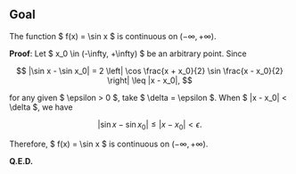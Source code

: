 ## Goal

The function $ f(x) = \sin x $ is continuous on $(-\infty, +\infty)$.

**Proof**: Let $ x_0 \in (-\infty, +\infty) $ be an arbitrary point. Since

$$
|\sin x - \sin x_0| = 2 \left| \cos \frac{x + x_0}{2} \sin \frac{x - x_0}{2} \right| \leq |x - x_0|,
$$

for any given $ \epsilon > 0 $, take $ \delta = \epsilon $. When $ |x - x_0| < \delta $, we have

$$
|\sin x - \sin x_0| \leq |x - x_0| < \epsilon.
$$

Therefore, $ f(x) = \sin x $ is continuous on $(-\infty, +\infty)$.

**Q.E.D.**